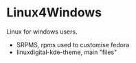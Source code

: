 # Linux4Windows
Linux for windows users.

- SRPMS, rpms used to customise fedora
- linuxdigital-kde-theme, main "files"
